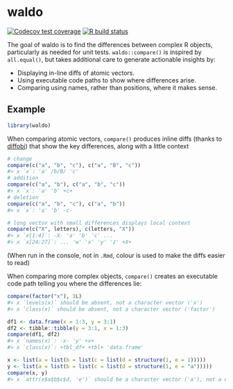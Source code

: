 
<!-- README.md is generated from README.Rmd. Please edit that file -->

# waldo

<!-- badges: start -->

[![Codecov test
coverage](https://codecov.io/gh/r-lib/waldo/branch/master/graph/badge.svg)](https://codecov.io/gh/r-lib/waldo?branch=master)
[![R build
status](https://github.com/r-lib/waldo/workflows/R-CMD-check/badge.svg)](https://github.com/r-lib/waldo/actions)
<!-- badges: end -->

The goal of waldo is to find the differences between complex R objects,
particularly as needed for unit tests. `waldo::compare()` is inspired by
`all.equal()`, but takes additional care to generate actionable insights
by:

  - Displaying in-line diffs of atomic vectors.
  - Using executable code paths to show where differences arise.
  - Comparing using names, rather than positions, where it makes sense.

<!--
## Installation

You can install the released version of waldo from [CRAN](https://CRAN.R-project.org) with:

``` r
install.packages("waldo")
```
-->

## Example

``` r
library(waldo)
```

When comparing atomic vectors, `compare()` produces inline diffs (thanks
to [diffobj](https://github.com/brodieG/diffobj)) that show the key
differences, along with a little context

``` r
# change
compare(c("a", "b", "c"), c("a", "B", "c"))
#> x `x`: 'a' /b/B/ 'c'
# addition
compare(c("a", "b"), c("a", "b", "c"))
#> x `x`: 'a' 'b' +c+
# deletion
compare(c("a", "b", "c"), c("a", "b"))
#> x `x`: 'a' 'b' -c-

# long vector with small differences displays local context
compare(c("X", letters), c(letters, "X"))
#> x `x[1:4]`: -X- 'a' 'b' 'c' ...
#> x `x[24:27]`: ... 'w' 'x' 'y' 'z' +X+
```

(When run in the console, not in `.Rmd`, colour is used to make the
diffs easier to read)

When comparing more complex objects, `compare()` creates an executable
code path telling you where the differences lie:

``` r
compare(factor("x"), 1L)
#> x `levels(x)` should be absent, not a character vector ('x')
#> x `class(x)` should be absent, not a character vector ('factor')

df1 <- data.frame(x = 1:3, y = 3:1)
df2 <- tibble::tibble(y = 3:1, x = 1:3)
compare(df1, df2)
#> x `names(x)`: -x- 'y' +x+
#> x `class(x)`: +tbl_df+ +tbl+ 'data.frame'

x <- list(a = list(b = list(c = list(d = structure(1, e = 1)))))
y <- list(a = list(b = list(c = list(d = structure(1, e = "a")))))
compare(x, y)
#> x `attr(x$a$b$c$d, 'e')` should be a character vector ('a'), not a double vector (1)
```
